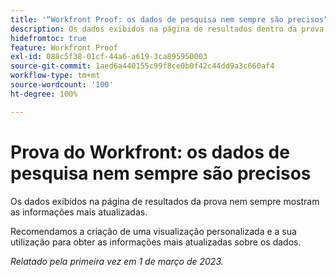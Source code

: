 ```yaml
---
title: '“Workfront Proof: os dados de pesquisa nem sempre são precisos”'
description: Os dados exibidos na página de resultados dentro da prova nem sempre mostram as informações mais atualizadas. Recomenda-se criar uma visualização personalizada e usá-la para obter as informações mais atualizadas sobre os dados.
hidefromtoc: true
feature: Workfront Proof
exl-id: 088c5f38-01cf-44a6-a619-3ca895950003
source-git-commit: 1aed6a440155c99f8ce0b0f42c44dd9a3c660af4
workflow-type: tm+mt
source-wordcount: '100'
ht-degree: 100%

---
```


# Prova do Workfront: os dados de pesquisa nem sempre são precisos

Os dados exibidos na página de resultados da prova nem sempre mostram as informações mais atualizadas.

Recomendamos a criação de uma visualização personalizada e a sua utilização para obter as informações mais atualizadas sobre os dados.

_Relatado pela primeira vez em 1 de março de 2023._
